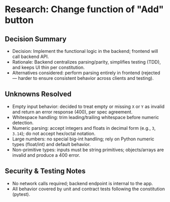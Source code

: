 # Research: Change function of "Add" button

## Decision Summary
- Decision: Implement the functional logic in the backend; frontend will call backend API.  
- Rationale: Backend centralizes parsing/parity, simplifies testing (TDD), and keeps UI thin per constitution.  
- Alternatives considered: perform parsing entirely in frontend (rejected — harder to ensure consistent behavior across clients and testing).

## Unknowns Resolved
- Empty input behavior: decided to treat empty or missing `X` or `Y` as invalid and return an error response (400), per spec agreement.
- Whitespace handling: trim leading/trailing whitespace before numeric detection.
- Numeric parsing: accept integers and floats in decimal form (e.g., `3`, `3.14`); do not accept hex/octal notation.
- Large numbers: no special big-int handling; rely on Python numeric types (float/int) and default behavior.
- Non-primitive types: inputs must be string primitives; objects/arrays are invalid and produce a 400 error.

## Security & Testing Notes
- No network calls required; backend endpoint is internal to the app.  
- All behavior covered by unit and contract tests following the constitution (pytest).  
